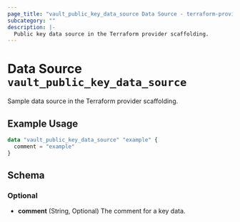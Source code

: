 ```yaml
---
page_title: "vault_public_key_data_source Data Source - terraform-provider-vault"
subcategory: ""
description: |-
  Public key data source in the Terraform provider scaffolding.
---
```


# Data Source `vault_public_key_data_source`

Sample data source in the Terraform provider scaffolding.

## Example Usage

```terraform
data "vault_public_key_data_source" "example" {
  comment = "example"
}
```

## Schema

### Optional

- **comment** (String, Optional) The comment for a key data.

